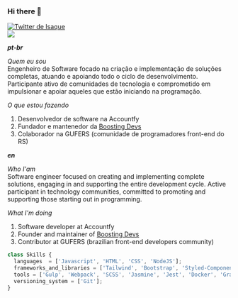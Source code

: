 ### Hi there 🚀

<p align="left">
  <!-- Twitter -->
  <a href="https://twitter.com/isaquebock" target="_blank">
    <img src="https://img.shields.io/twitter/follow/isaquebock?style=social" alt="Twitter de Isaque">
  </a><br>
  <a href="https://www.linkedin.com/in/isaquebock/" target="_blank">
    <img src="https://img.shields.io/twitter/url?label=LinkedIn&logo=linkedin&style=social&url=https%3A%2F%2Fwww.linkedin.com%2Fin%2Fisaquebock%2F">
  </a>
</p>

<p align="left">

  <strong>*pt-br*</strong><br>

  *Quem eu sou*<br>
  Engenheiro de Software focado na criação e implementação de soluções completas, atuando e apoiando todo o ciclo de desenvolvimento. Participante ativo de comunidades de tecnologia e comprometido em impulsionar e apoiar aqueles que estão iniciando na programação.

  *O que estou fazendo*<br>
  1. Desenvolvedor de software na Accountfy
  2. Fundador e mantenedor da <a href="https://boostingdevs.com">Boosting Devs</a>
  3. Colaborador na GUFERS (comunidade de programadores front-end do RS)

  
  <strong>*en*</strong><br>
  
  *Who I'am*<br>
  Software engineer focused on creating and implementing complete solutions, engaging in and supporting the entire development cycle. Active participant in technology communities, committed to promoting and supporting those starting out in programming.

  *What I'm doing*<br>
  1. Software developer at Accountfy
  2. Founder and maintainer of <a href="https://boostingdevs.com">Boosting Devs</a>
  3. Contributor at GUFERS (brazilian front-end developers community)
</p>


```javascript
class Skills {
  languages  = ['Javascript', 'HTML', 'CSS', 'NodeJS'];
  frameworks_and_libraries = ['Tailwind', 'Bootstrap', 'Styled-Components', 'React', 'Angular', 'NestJS'];
  tools = ['Gulp', 'Webpack', 'SCSS', 'Jasmine', 'Jest', 'Docker', 'Grafana'];
  versioning_system = ['Git'];
}
```
